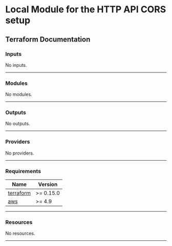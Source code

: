 # Local Module for the HTTP API CORS setup
<!-- BEGIN_TF_DOCS -->
## Terraform Documentation
### Inputs

No inputs.

----
### Modules

No modules.

----
### Outputs

No outputs.

----
### Providers

No providers.

----
### Requirements

| Name | Version |
|------|---------|
| <a name="requirement_terraform"></a> [terraform](#requirement\_terraform) | >= 0.15.0 |
| <a name="requirement_aws"></a> [aws](#requirement\_aws) | >= 4.9 |

----
### Resources

No resources.

----
<!-- END_TF_DOCS -->
